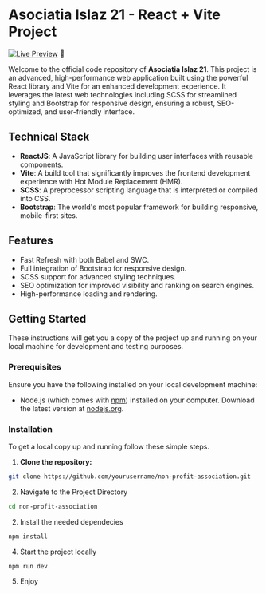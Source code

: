 # Asociatia Islaz 21 - React + Vite Project

[![Live Preview](https://img.shields.io/badge/live-preview-blue.svg?style=flat&logo=firefox)](http://www.asociatia-rural21.ro) :rocket:

Welcome to the official code repository of **Asociatia Islaz 21**. This project is an advanced, high-performance web application built using the powerful React library and Vite for an enhanced development experience. It leverages the latest web technologies including SCSS for streamlined styling and Bootstrap for responsive design, ensuring a robust, SEO-optimized, and user-friendly interface.

## Technical Stack

- **ReactJS**: A JavaScript library for building user interfaces with reusable components.
- **Vite**: A build tool that significantly improves the frontend development experience with Hot Module Replacement (HMR).
- **SCSS**: A preprocessor scripting language that is interpreted or compiled into CSS.
- **Bootstrap**: The world's most popular framework for building responsive, mobile-first sites.

## Features

- Fast Refresh with both Babel and SWC.
- Full integration of Bootstrap for responsive design.
- SCSS support for advanced styling techniques.
- SEO optimization for improved visibility and ranking on search engines.
- High-performance loading and rendering.

## Getting Started

These instructions will get you a copy of the project up and running on your local machine for development and testing purposes.

### Prerequisites

Ensure you have the following installed on your local development machine:

- Node.js (which comes with [npm](http://npmjs.com)) installed on your computer. Download the latest version at [nodejs.org](https://nodejs.org/).

### Installation

To get a local copy up and running follow these simple steps.

1. **Clone the repository:**

```bash
git clone https://github.com/yourusername/non-profit-association.git
```

2. Navigate to the Project Directory

```bash
cd non-profit-association
```

2. Install the needed dependecies

```bash
npm install
```

4. Start the project locally

```bash
npm run dev
```

5. Enjoy
